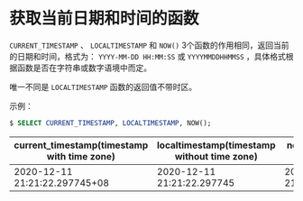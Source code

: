 # 获取当前日期和时间的函数

`CURRENT_TIMESTAMP` 、 `LOCALTIMESTAMP` 和 `NOW()` 3个函数的作用相同，返回当前的日期和时间，格式为： `YYYY-MM-DD HH:MM:SS` 或 `YYYYMMDDHHMMSS` ，具体格式根据函数是否在字符串或数字语境中而定。

唯一不同是 `LOCALTIMESTAMP` 函数的返回值不带时区。

示例：

``` sql
$ SELECT CURRENT_TIMESTAMP, LOCALTIMESTAMP, NOW();
```

|current_timestamp(timestamp with time zone)|localtimestamp(timestamp without time zone)|now(timestamp with time zone)|
|-----|-----|-----|
| 2020-12-11 21:21:22.297745+08 | 2020-12-11 21:21:22.297745 | 2020-12-11 21:21:22.297745+08|
